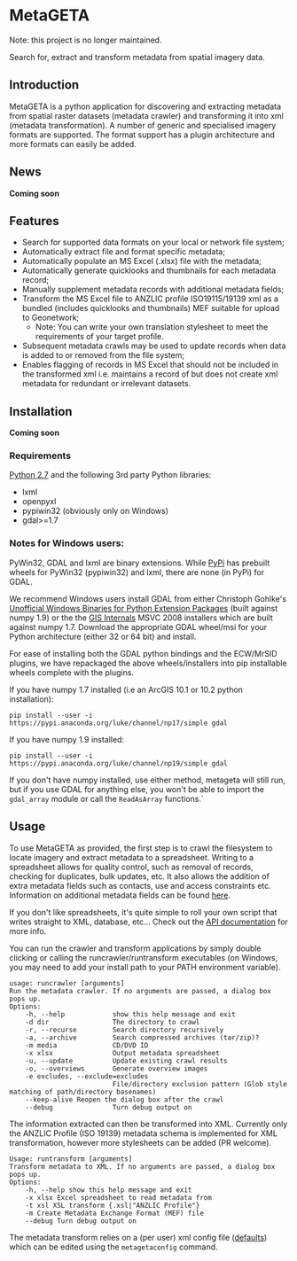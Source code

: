 # MetaGETA

Note: this project is no longer maintained.

Search for, extract and transform metadata from spatial imagery data.

## Introduction
MetaGETA is a python application for discovering and extracting metadata from spatial raster datasets (metadata crawler) and transforming it into xml (metadata transformation). A number of generic and specialised imagery formats are supported. The format support has a plugin architecture and more formats can easily be added.

## News
**Coming soon**
<!--

-->


## Features
 - Search for supported data formats on your local or network file system;
 - Automatically extract file and format specific metadata;
 - Automatically populate an MS Excel (.xlsx) file with the metadata;
 - Automatically generate quicklooks and thumbnails for each metadata record;
 - Manually supplement metadata records with additional metadata fields;
 - Transform the MS Excel file to ANZLIC profile ISO19115/19139 xml as a bundled (includes quicklooks and thumbnails)
   MEF suitable for upload to Geonetwork;
   - Note: You can write your own translation stylesheet to meet the requirements of your target profile.
 - Subsequent metadata crawls may be used to update records when data is added to or removed from the file system;
 - Enables flagging of records in MS Excel that should not be included in the transformed xml i.e. maintains a record
   of but does not create xml metadata for redundant or irrelevant datasets.

## Installation
**Coming soon**
<!--
MetaGETA is available on pypi, or from the GitHub [release page](https://github.com/lpinner/metageta/releases).

User installation:

    pip install --user metageta
    pip install --user <path_to_downloaded_metageta>.whl


System wide installation (requires root/admin/elevated privileges):

    pip install metageta
    pip install <path_to_downloaded_metageta>.whl

Windows users may optionally use the executable installers which also add Start Menu shortcuts for the runcrawler and
runtransform scripts and a Windows Explorer folder/directory context menu to allow you to right click a folder and run
the runcrawler script on that folder.

-->

### Requirements
[Python 2.7](https://www.python.org/downloads/release) and the following 3rd party Python libraries:

 - lxml
 - openpyxl
 - pypiwin32 (obviously only on Windows)
 - gdal>=1.7

### Notes for Windows users: 
PyWin32, GDAL and lxml are binary extensions.  While [PyPi](https://pypi.python.org) has prebuilt
wheels for PyWin32 (pypiwin32) and lxml, there are none (in PyPi) for GDAL.

We recommend Windows users install GDAL from either
Christoph Gohlke's [Unofficial Windows Binaries for Python Extension Packages](http://www.lfd.uci.edu/~gohlke/pythonlibs)
(built against numpy 1.9) or the the [GIS Internals](http://www.gisinternals.com) MSVC 2008 installers
which are built against numpy 1.7.  Download the appropriate GDAL wheel/msi for your Python architecture
(either 32 or 64 bit) and install.

For ease of installing both the GDAL python bindings and the ECW/MrSID plugins, we have repackaged the above
 wheels/installers into pip installable wheels complete with the plugins.

If you have numpy 1.7 installed (i.e an ArcGIS 10.1 or 10.2 python installation):

    pip install --user -i https://pypi.anaconda.org/luke/channel/np17/simple gdal

If you have numpy 1.9 installed:

    pip install --user -i https://pypi.anaconda.org/luke/channel/np19/simple gdal

If you don't have numpy installed, use either method, metageta will still run, but if you use GDAL for anything else,
you won't be able to import the ```gdal_array``` module or call the ```ReadAsArray``` functions.`


## Usage
To use MetaGETA as provided, the first step is to crawl the filesystem to locate imagery and extract metadata to a
spreadsheet. Writing to a spreadsheet allows for quality control, such as removal of records, checking for duplicates, bulk updates, etc. It also allows the addition of extra metadata fields such as contacts, use and access constraints etc. Information on additional metadata fields can be found [here](https://htmlpreview.github.io/?https://github.com/lpinner/metageta/blob/master/doc/files/metageta.transforms-module.html).

If you don't like spreadsheets, it's quite simple to roll your own script that writes straight to XML, database,
etc... Check out the [API documentation](https://htmlpreview.github.io/?https://github.com/lpinner/metageta/blob/master/doc/index.html) for more info.

You can run the crawler and transform applications by simply double clicking or calling the runcrawler/runtransform
executables (on Windows, you may need to add your install path to your PATH environment variable).

    usage: runcrawler [arguments]
    Run the metadata crawler. If no arguments are passed, a dialog box pops up.
    Options: 
        -h, --help            show this help message and exit
        -d dir                The directory to crawl
        -r, --recurse         Search directory recursively
        -a, --archive         Search compressed archives (tar/zip)?
        -m media              CD/DVD ID
        -x xlsx               Output metadata spreadsheet
        -u, --update          Update existing crawl results
        -o, --overviews       Generate overview images
        -e excludes, --exclude=excludes
                              File/directory exclusion pattern (Glob style matching of path/directory basenames)
        --keep-alive Reopen the dialog box after the crawl
        --debug               Turn debug output on

The information extracted can then be transformed into XML. Currently only the ANZLIC Profile (ISO 19139)
metadata schema is implemented for XML transformation, however more stylesheets can be added (PR welcome).

    Usage: runtransform [arguments]
    Transform metadata to XML. If no arguments are passed, a dialog box pops up.
    Options: 
	    -h, --help show this help message and exit 
	    -x xlsx Excel spreadsheet to read metadata from 
	    -t xsl XSL transform {.xsl|"ANZLIC Profile"} 
	    -m Create Metadata Exchange Format (MEF) file 
	    --debug Turn debug output on


The metadata transform relies on a (per user) xml config file ([defaults](https://github.com/lpinner/metageta/blob/master/metageta/config/config.xml))
which can be edited using the ```metagetaconfig``` command.
